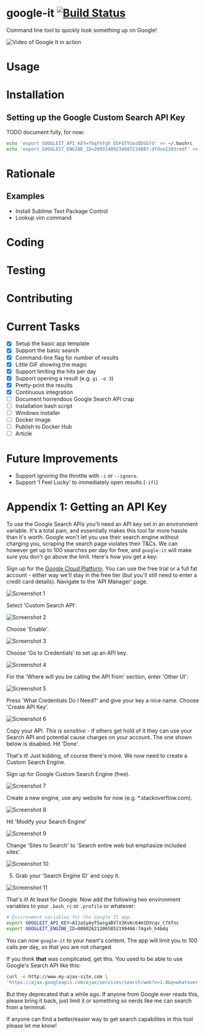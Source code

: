 # google-it [![Build Status](https://travis-ci.org/dwmkerr/google-it.svg?branch=master)](https://travis-ci.org/dwmkerr/google-it)

Command line tool to quickly look something up on Google!

![Video of Google It in action](assets/google-it.gif)

# Usage

# Installation

## Setting up the Google Custom Search API Key

TODO document fully, for now:

```bash
echo 'export GOOGLEIT_API_KEY=fbgfhfgh_DSFGTYUasDDSGfd' >> ~/.bashrc
echo 'export GOOGLEIT_ENGINE_ID=20932489234987234987:dfdse2343redf' >> ~/.bashrc
```

# Rationale

## Examples

- Install Sublime Text Package Control
- Lookup vim command

# Coding

# Testing

# Contributing

# Current Tasks

- [X] Setup the basic app template
- [X] Support the basic search
- [X] Command-line flag for number of results
- [X] Little GIF showing the magic
- [X] Support limiting the hits per day
- [X] Support opening a result (e.g. `gi -o 3`)
- [X] Pretty-print the results
- [X] Continuous integration
- [ ] Document horrendous Google Search API crap
- [ ] Installation bash script
- [ ] Windows installer
- [ ] Docker Image
- [ ] Publish to Docker Hub
- [ ] Article

# Future Improvements

- Support ignoring the throttle with `-i` or `--ignore`.
- Support 'I Feel Lucky' to immediately open results (`-ifl`)

# Appendix 1: Getting an API Key

To use the Google Search APIs you'll need an API key set in an environment variable. It's a total pain, and essentially makes this tool far more hassle than it's worth. Google won't let you use their search engine without charging you, scraping the search page violates their T&Cs. We can however get up to 100 searches per day for free, and `google-it` will make sure you don't go above the limit. Here's how you get a key:

Sign up for the [Google Cloud Platform](https://cloud.google.com/). You can use the free trial or a full fat account - either way we'll stay in the free tier (but you'll still need to enter a credit card details). Navigate to the 'API Manager' page.

![Screenshot 1](assets/2.jpg)

Select 'Custom Search API'.

![Screenshot 2](assets/3.jpg)

Choose 'Enable'.

![Screenshot 3](assets/4.jpg)

Choose 'Go to Credentials' to set up an API key.

![Screenshot 4](assets/5.jpg)

For the 'Where will you be calling the API from' section, enter 'Other UI':

![Screenshot 5](assets/6.jpg)

Press 'What Credentials Do I Need?' and give your key a nice name. Choose 'Create API Key'.

![Screenshot 6](assets/7.jpg)

Copy your API. *This is sensitive* - if others get hold of it they can use your Search API and potential cause charges on your account. The one shown below is disabled. Hit 'Done'.


That's it! Just kidding, of course there's more. We now need to create a Custom Search Engine.

Sign up for Google Custom Search Engine (free).

![Screenshot 7](assets/8.jpg)

Create a new engine, use any website for now (e.g. *.stackoverflow.com).

![Screenshot 8](assets/9.jpg)

Hit 'Modify your Search Engine'

![Screenshot 9](assets/10.jpg)

Change 'Sites to Search' to 'Search entire web but emphasize included sites'.

![Screenshot 10](assets/11.jpg)

5. Grab your 'Search Engine ID' and copy it.

![Screenshot 11](assets/12.jpg)

That's it! At least for Google. Now add the following two environment variables to your `.bash_rc` or `.profile` or whatever:

```bash
# Environment variables for the Google It app.
export GOOGLEIT_API_KEY=AIzaSyAyTSwsgaBVlV2KvKc64m1DVcqv_C7Xfnc
export GOOGLEIT_ENGINE_ID=008026212065852199466:74gxh_h4bdq
```

You can now `google-it` to your heart's content. The app will limit you to 100 calls per day, so that you are not charged.

If you think **that** was complicated, get this. You used to be able to use Google's Search API like this:

```bash
curl -e http://www.my-ajax-site.com \
'https://ajax.googleapis.com/ajax/services/search/web?v=1.0&q=whatever'
```

But they deprecated that a while ago. If anyone from Google ever reads this, please bring it back, just limit it or something so nerds like me can search from a terminal.

If anyone can find a better/easier way to get search capabilites in this tool please let me know!
